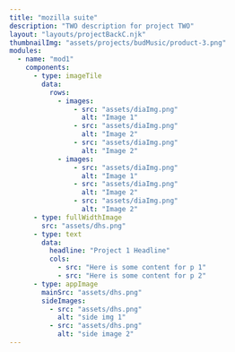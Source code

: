 ```yaml
---
title: "mozilla suite"
description: "TWO description for project TWO"
layout: "layouts/projectBackC.njk"
thumbnailImg: "assets/projects/budMusic/product-3.png"
modules:
  - name: "mod1"
    components:
      - type: imageTile
        data:
          rows:
            - images:
                - src: "assets/diaImg.png"
                  alt: "Image 1"
                - src: "assets/diaImg.png"
                  alt: "Image 2"
                - src: "assets/diaImg.png"
                  alt: "Image 2"
            - images:
                - src: "assets/diaImg.png"
                  alt: "Image 1"
                - src: "assets/diaImg.png"
                  alt: "Image 2"
                - src: "assets/diaImg.png"
                  alt: "Image 2"
      - type: fullWidthImage
        src: "assets/dhs.png"
      - type: text
        data:
          headline: "Project 1 Headline"
          cols:
            - src: "Here is some content for p 1"
            - src: "Here is some content for p 2"
      - type: appImage
        mainSrc: "assets/dhs.png"
        sideImages:
          - src: "assets/dhs.png"
            alt: "side img 1"
          - src: "assets/dhs.png"
            alt: "side image 2"
---
```

